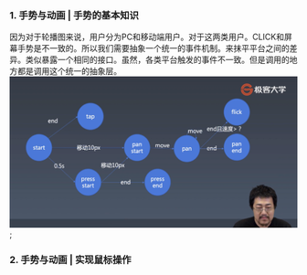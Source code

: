 ### 1. 手势与动画 | 手势的基本知识
因为对于轮播图来说，用户分为PC和移动端用户。对于这两类用户。CLICK和屏幕手势是不一致的。所以我们需要抽象一个统一的事件机制。来抹平平台之间的差异。类似暴露一个相同的接口。虽然，各类平台触发的事件不一致。但是调用的地方都是调用这个统一的抽象层。
![手势抽象模型](./手势抽象模型.PNG);

### 2. 手势与动画 | 实现鼠标操作
